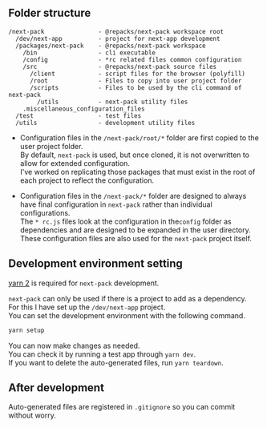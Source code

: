 ## Folder structure

```
/next-pack               - @repacks/next-pack workspace root
  /dev/next-app          - project for next-app development
  /packages/next-pack    - @repacks/next-pack workspace
    /bin                 - cli executable
    /config              - *rc related files common configuration
    /src                 - @repacks/next-pack source files
      /client            - script files for the browser (polyfill)
      /root              - Files to copy into user project folder
      /scripts           - Files to be used by the cli command of next-pack
        /utils           - next-pack utility files
    .miscellaneous_configuration_files
  /test                  - test files
  /utils                 - development utility files
```

- Configuration files in the `/next-pack/root/*` folder are first copied to the user project folder.  
  By default, `next-pack` is used, but once cloned, it is not overwritten to allow for extended configuration.  
  I've worked on replicating those packages that must exist in the root of each project to reflect the configuration.

- Configuration files in the `/next-pack/*` folder are designed to always have final configuration in `next-pack` rather than individual configurations.  
  The `* rc.js` files look at the configuration in the`config` folder as dependencies and are designed to be expanded in the user directory.  
  These configuration files are also used for the `next-pack` project itself.

## Development environment setting

[yarn 2](https://yarnpkg.com/getting-started/install) is required for `next-pack` development.

`next-pack` can only be used if there is a project to add as a dependency.  
For this I have set up the `/dev/next-app` project.  
You can set the development environment with the following command.

```sh
yarn setup
```

You can now make changes as needed.  
You can check it by running a test app through `yarn dev`.  
If you want to delete the auto-generated files, run `yarn teardown`.

## After development

Auto-generated files are registered in `.gitignore` so you can commit without worry.